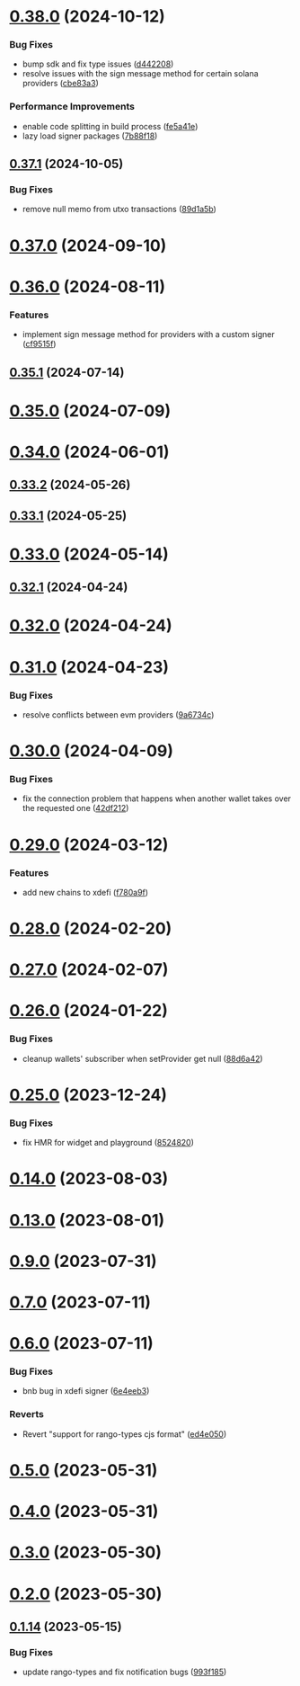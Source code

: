 # [0.38.0](https://github.com/rango-exchange/rango-client/compare/provider-xdefi@0.37.1...provider-xdefi@0.38.0) (2024-10-12)


### Bug Fixes

* bump sdk and fix type issues ([d442208](https://github.com/rango-exchange/rango-client/commit/d4422083bf5dd27d5f509ce1db7f9560d05428c8))
* resolve issues with the sign message method for certain solana providers ([cbe83a3](https://github.com/rango-exchange/rango-client/commit/cbe83a3da8b48560b206fc2a7fa7cf062cdeaa23))


### Performance Improvements

* enable code splitting in build process ([fe5a41e](https://github.com/rango-exchange/rango-client/commit/fe5a41e0e297298de11cd74ca5825544742aa03a))
* lazy load signer packages ([7b88f18](https://github.com/rango-exchange/rango-client/commit/7b88f1834f7b29b4b81ab6c81a07bb88e8ccf55c))



## [0.37.1](https://github.com/rango-exchange/rango-client/compare/provider-xdefi@0.37.0...provider-xdefi@0.37.1) (2024-10-05)


### Bug Fixes

* remove null memo from utxo transactions ([89d1a5b](https://github.com/rango-exchange/rango-client/commit/89d1a5b4a4bce700da48ad2089edf700de188f9c))



# [0.37.0](https://github.com/rango-exchange/rango-client/compare/provider-xdefi@0.36.0...provider-xdefi@0.37.0) (2024-09-10)



# [0.36.0](https://github.com/rango-exchange/rango-client/compare/provider-xdefi@0.35.1...provider-xdefi@0.36.0) (2024-08-11)


### Features

* implement sign message method for providers with a custom signer ([cf9515f](https://github.com/rango-exchange/rango-client/commit/cf9515feb5d3754aac9c228fe83315daf1350c85))



## [0.35.1](https://github.com/rango-exchange/rango-client/compare/provider-xdefi@0.35.0...provider-xdefi@0.35.1) (2024-07-14)



# [0.35.0](https://github.com/rango-exchange/rango-client/compare/provider-xdefi@0.33.2...provider-xdefi@0.35.0) (2024-07-09)



# [0.34.0](https://github.com/rango-exchange/rango-client/compare/provider-xdefi@0.33.2...provider-xdefi@0.34.0) (2024-06-01)



## [0.33.2](https://github.com/rango-exchange/rango-client/compare/provider-xdefi@0.33.1...provider-xdefi@0.33.2) (2024-05-26)



## [0.33.1](https://github.com/rango-exchange/rango-client/compare/provider-xdefi@0.33.0...provider-xdefi@0.33.1) (2024-05-25)



# [0.33.0](https://github.com/rango-exchange/rango-client/compare/provider-xdefi@0.32.1...provider-xdefi@0.33.0) (2024-05-14)



## [0.32.1](https://github.com/rango-exchange/rango-client/compare/provider-xdefi@0.32.0...provider-xdefi@0.32.1) (2024-04-24)



# [0.32.0](https://github.com/rango-exchange/rango-client/compare/provider-xdefi@0.31.0...provider-xdefi@0.32.0) (2024-04-24)



# [0.31.0](https://github.com/rango-exchange/rango-client/compare/provider-xdefi@0.30.0...provider-xdefi@0.31.0) (2024-04-23)


### Bug Fixes

* resolve conflicts between evm providers ([9a6734c](https://github.com/rango-exchange/rango-client/commit/9a6734cf1537bf0504cf9058d4d775313a9e8e80))



# [0.30.0](https://github.com/rango-exchange/rango-client/compare/provider-xdefi@0.29.0...provider-xdefi@0.30.0) (2024-04-09)


### Bug Fixes

* fix the connection problem that happens when another wallet takes over the requested one ([42df212](https://github.com/rango-exchange/rango-client/commit/42df2120aadd84c95045b0bf76844c19305fb59a))



# [0.29.0](https://github.com/rango-exchange/rango-client/compare/provider-xdefi@0.28.0...provider-xdefi@0.29.0) (2024-03-12)


### Features

* add new chains to xdefi ([f780a9f](https://github.com/rango-exchange/rango-client/commit/f780a9f5ad5b4d42b5ea63cfc382059963f5332e))



# [0.28.0](https://github.com/rango-exchange/rango-client/compare/provider-xdefi@0.27.0...provider-xdefi@0.28.0) (2024-02-20)



# [0.27.0](https://github.com/rango-exchange/rango-client/compare/provider-xdefi@0.26.0...provider-xdefi@0.27.0) (2024-02-07)



# [0.26.0](https://github.com/rango-exchange/rango-client/compare/provider-xdefi@0.25.0...provider-xdefi@0.26.0) (2024-01-22)


### Bug Fixes

* cleanup wallets' subscriber when setProvider get null ([88d6a42](https://github.com/rango-exchange/rango-client/commit/88d6a423c49b34b3d9ff567e22df36c3b009bb76))



# [0.25.0](https://github.com/rango-exchange/rango-client/compare/provider-xdefi@0.23.0...provider-xdefi@0.25.0) (2023-12-24)


### Bug Fixes

* fix HMR for widget and playground ([8524820](https://github.com/rango-exchange/rango-client/commit/8524820f10cf0b8921f3db0c4f620ff98daa4103))



# [0.14.0](https://github.com/rango-exchange/rango-client/compare/provider-xdefi@0.13.0...provider-xdefi@0.14.0) (2023-08-03)



# [0.13.0](https://github.com/rango-exchange/rango-client/compare/provider-xdefi@0.12.0...provider-xdefi@0.13.0) (2023-08-01)



# [0.9.0](https://github.com/rango-exchange/rango-client/compare/provider-xdefi@0.8.0...provider-xdefi@0.9.0) (2023-07-31)



# [0.7.0](https://github.com/rango-exchange/rango-client/compare/provider-xdefi@0.6.0...provider-xdefi@0.7.0) (2023-07-11)



# [0.6.0](https://github.com/rango-exchange/rango-client/compare/provider-xdefi@0.5.0...provider-xdefi@0.6.0) (2023-07-11)


### Bug Fixes

* bnb bug in xdefi signer ([6e4eeb3](https://github.com/rango-exchange/rango-client/commit/6e4eeb3006345d1e1f9a99c33803bee97f1af9db))


### Reverts

* Revert "support for rango-types cjs format" ([ed4e050](https://github.com/rango-exchange/rango-client/commit/ed4e050bfc0dcde7aeffa6b0d73b02080a5721eb))



# [0.5.0](https://github.com/rango-exchange/rango-client/compare/provider-xdefi@0.4.0...provider-xdefi@0.5.0) (2023-05-31)



# [0.4.0](https://github.com/rango-exchange/rango-client/compare/provider-xdefi@0.3.0...provider-xdefi@0.4.0) (2023-05-31)



# [0.3.0](https://github.com/rango-exchange/rango-client/compare/provider-xdefi@0.2.0...provider-xdefi@0.3.0) (2023-05-30)



# [0.2.0](https://github.com/rango-exchange/rango-client/compare/provider-xdefi@0.1.15...provider-xdefi@0.2.0) (2023-05-30)



## [0.1.14](https://github.com/rango-exchange/rango-client/compare/provider-xdefi@0.1.13...provider-xdefi@0.1.14) (2023-05-15)


### Bug Fixes

* update rango-types and fix notification bugs ([993f185](https://github.com/rango-exchange/rango-client/commit/993f185e0b8c5e5e15a2c65ba2d85d1f9c8daa90))



